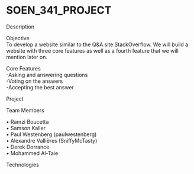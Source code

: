 # SOEN_341_PROJECT

Description


Objective <br/>
To develop a website similar to the Q&A site StackOverflow. We will build a website with three core features as well as a fourth feature that we will mention later on. 

Core Features<br/>
-Asking and answering questions<br/>
-Voting on the answers<br/>
-Accepting the best answer


Project




Team Members

 • Ramzi Boucetta<br/>
 • Samson Kaller<br/>
 • Paul Westenberg (paulwestenberg)<br>
 • Alexandre Vallières (SniffyMcTasty)<br> 
 • Derek Dorrance<br>
 • Mohammed Al-Taie<br>




Technologies





